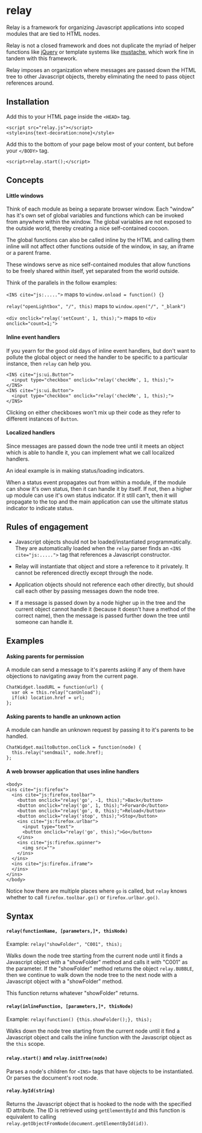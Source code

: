 relay
=====

Relay is a framework for organizing Javascript applications into scoped 
modules that are tied to HTML nodes.

Relay is not a closed framework and does not duplicate the 
myriad of helper functions like [jQuery](http://www.jquery.com) or 
template systems like [mustache](http://mustache.github.com), which work 
fine in tandem with this framework.

Relay imposes an organization where messages are passed down the HTML 
tree to other Javascript objects, thereby eliminating the need to 
pass object references around.


Installation
------------

Add this to your HTML page inside the `<HEAD>` tag.

    <script src="relay.js"></script>
    <style>ins{text-decoration:none}</style>

Add this to the bottom of your page below most of your content, but 
before your `</BODY>` tag.

    <script>relay.start();</script>


Concepts
--------

#### Little windows

Think of each module as being a separate browser window. Each "window" 
has it's own set of global variables and functions which can be invoked 
from anywhere within the window. The global variables are not exposed 
to the outside world, thereby creating a nice self-contained cocoon.

The global functions can also be called inline by the HTML and calling 
them inline will not affect other functions outside of the window, in 
say, an iframe or a parent frame.

These windows serve as nice self-contained modules that allow functions 
to be freely shared within itself, yet separated from the world outside.

Think of the parallels in the follow examples:

`<INS cite="js:.....">` maps to `window.onload = function() {}`

`relay("openLightbox", "/", this)` maps to `window.open("/", "_blank")`

`<div onclick="relay('setCount', 1, this);">` maps to `<div onclick="count=1;">`


#### Inline event handlers

If you yearn for the good old days of inline event handlers, but don't 
want to pollute the global object or need the handler to be specific 
to a particular instance, then `relay` can help you.

    <INS cite="js:ui.Button">
      <input type="checkbox" onclick="relay('checkMe', 1, this);">
    </INS>
    <INS cite="js:ui.Button">
      <input type="checkbox" onclick="relay('checkMe', 1, this);">
    </INS>

Clicking on either checkboxes won't mix up their code as they refer 
to different instances of `Button`.


#### Localized handlers

Since messages are passed down the node tree until it meets an object 
which is able to handle it, you can implement what we call localized 
handlers.

An ideal example is in making status/loading indicators.

When a status event propagates out from within a module, if the module 
can show it's own status, then it can handle it by itself. If 
not, then a higher up module can use it's own status indicator. If it 
still can't, then it will propagate to the top and the main application 
can use the ultimate status indicator to indicate status.


Rules of engagement
-------------------

* Javascript objects should not be loaded/instantiated programmatically. 
They are automatically loaded when the `relay` parser finds an 
`<INS cite="js:.....">` tag that references a Javascript constructor.

* Relay will instantiate that object and store a reference to it 
privately. It cannot be referenced directly except through the node.

* Application objects should not reference each other directly, but 
should call each other by passing messages down the node tree.

* If a message is passed down by a node higher up in the tree and the 
current object cannot handle it (because it doesn't have a method of 
the correct name), then the message is passed further down the tree 
until someone can handle it.


Examples
--------

#### Asking parents for permission

A module can send a message to it's parents asking if any of them have 
objections to navigating away from the current page.

    ChatWidget.loadURL = function(url) {
      var ok = this.relay("canUnload");
      if(ok) location.href = url;
    };

#### Asking parents to handle an unknown action

A module can handle an unknown request by passing it to it's parents 
to be handled.

    ChatWidget.mailtoButton.onClick = function(node) {
      this.relay("sendmail", node.href);
    };

#### A web browser application that uses inline handlers

    <body>
    <ins cite="js:firefox">
      <ins cite="js:firefox.toolbar">
        <button onclick="relay('go', -1, this);">Back</button>
        <button onclick="relay('go', 1, this);">Forward</button>
        <button onclick="relay('go', 0, this);">Reload</button>
        <button onclick="relay('stop', this);">Stop</button>
        <ins cite="js:firefox.urlbar">
          <input type="text">
          <button onclick="relay('go', this);">Go</button>
        </ins>
        <ins cite="js:firefox.spinner">
          <img src="">
        </ins>
      </ins>
      <ins cite="js:firefox.iframe">
      </ins>
    </ins>
    </body>

Notice how there are multiple places where `go` is called, but `relay` 
knows whether to call `firefox.toolbar.go()` or `firefox.urlbar.go()`.

Syntax
------

#### `relay(functionName, [parameters,]*, thisNode)`

Example: `relay("showFolder", "C001", this);`

Walks down the node tree starting from the current node until 
it finds a Javascript object with a "showFolder" method and calls it 
with "C001" as the parameter. If the "showFolder" method returns the 
object `relay.BUBBLE`, then we continue to walk down the node tree to 
the next node with a Javascript object with a "showFolder" method.

This function returns whatever "showFolder" returns.


#### `relay(inlineFunction, [parameters,]*, thisNode)`

Example: `relay(function() {this.showFolder();}, this);`

Walks down the node tree starting from the current node until
it find a Javascript object and calls the inline function with the 
Javascript object as the `this` scope.


#### `relay.start()` and `relay.initTree(node)`

Parses a node's children for `<INS>` tags that have objects to be 
instantiated. Or parses the document's root node.


#### `relay.byId(string)`

Returns the Javascript object that is hooked to the node with the 
specified ID attribute. The ID is retrieved using `getElementById` and 
this function is equivalent to calling 
`relay.getObjectFromNode(document.getElementById(id))`.
